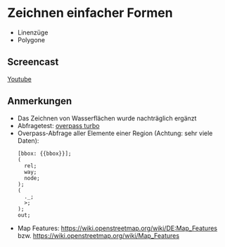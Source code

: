 # Zeichnen einfacher Formen

- Linenzüge
- Polygone

## Screencast

[Youtube](https://youtu.be/XXXX)

## Anmerkungen

- Das Zeichnen von Wasserflächen wurde nachträglich ergänzt
- Abfragetest: [overpass turbo](https://overpass-turbo.eu/)
- Overpass-Abfrage aller Elemente einer Region (Achtung: sehr viele Daten):
  ~~~~
  [bbox: {{bbox}}];
  (
    rel;
    way;
    node;
  );
  (
    ._;
    >;
  );
  out;
  ~~~~
- Map Features: https://wiki.openstreetmap.org/wiki/DE:Map_Features bzw.
  https://wiki.openstreetmap.org/wiki/Map_Features
